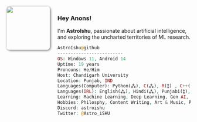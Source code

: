 <img align="left" src="https://github.com/AstroIshu/MyAssets/blob/aababf014f607cf78aec9c58570dbfbdc1f8b89d/catandme.jpg?raw=true" width="120" style="border-radius: 10px; box-shadow: 2px 2px 5px gray; margin-right: 20px; float: left;">

### Hey Anons!
I'm **AstroIshu**, passionate about artificial intelligence, and exploring the uncharted territories of ML research.
<br>

```php
AstroIshu@github
-------------------------
OS: Windows 11, Android 14
Uptime: 19 years 
Pronouns: He/Him
Host: Chandigarh University
Location: Punjab, IND
Languages(Computer): Python(⁂), C(⁂), R(⁑) , C++(), CSS(⁑), HTML(⁂),Markdown(⁂)
Languages(IRL): English(⁂), Hindi(⁂), Punjabi(⁑), Korean(⁎), Urdu(⁎)
Learning: Machine Learning, Deep Learning, Gen AI, Data Science
Hobbies: Philosphy, Content Writing, Art & Music, Poetry, Reading books, Cosmos, Photography
Discord: astroishu
Twitter: @Astro_iSHU

```


